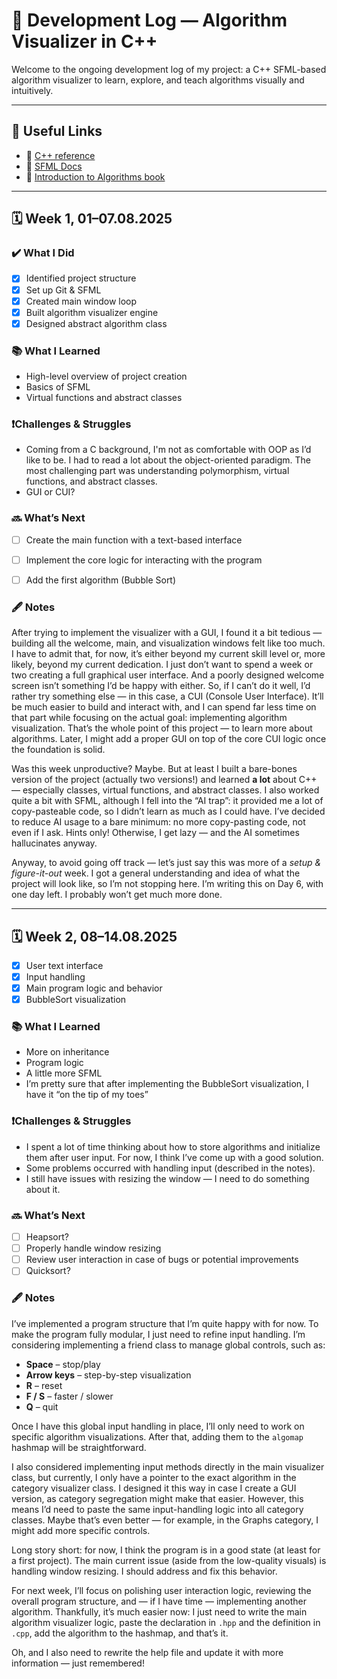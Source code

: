 # 📓 Development Log — Algorithm Visualizer in C++

Welcome to the ongoing development log of my project: a C++ SFML-based algorithm visualizer to learn, explore, and teach algorithms visually and intuitively.

---

## 🔗 Useful Links

- 📁 [C++ reference](https://en.cppreference.com/index.html)
- 📁 [SFML Docs](https://www.sfml-dev.org/documentation/)
- 📘 [Introduction to Algorithms book](https://enos.itcollege.ee/~japoia/algorithms/GT/Introduction_to_algorithms-3rd%20Edition.pdf)


---
## 🗓️ Week 1, 01–07.08.2025

### ✔️ What I Did
- [x] Identified project structure
- [x] Set up Git & SFML
- [x] Created main window loop
- [x] Built algorithm visualizer engine
- [x] Designed abstract algorithm class

### 📚 What I Learned
- High-level overview of project creation
- Basics of SFML
- Virtual functions and abstract classes

### ❗️Challenges & Struggles
- Coming from a C background, I'm not as comfortable with OOP as I’d like to be. I had to read a lot about the object-oriented paradigm. The most challenging part was understanding polymorphism, virtual functions, and abstract classes.
- GUI or CUI?

### 🔜 What’s Next
- [ ] Create the main function with a text-based interface
- [ ] Implement the core logic for interacting with the program
- [ ] Add the first algorithm (Bubble Sort)


### 🖋 Notes
  After trying to implement the visualizer with a GUI, I found it a bit tedious — building all the welcome, main, and visualization windows felt like too much. I have to admit that, for now, it’s either beyond my current skill level or, more likely, beyond my current dedication. I just don’t want to spend a week or two creating a full graphical user interface. And a poorly designed welcome screen isn’t something I’d be happy with either.
So, if I can’t do it well, I’d rather try something else — in this case, a CUI (Console User Interface). It’ll be much easier to build and interact with, and I can spend far less time on that part while focusing on the actual goal: implementing algorithm visualization. That’s the whole point of this project — to learn more about algorithms.
Later, I might add a proper GUI on top of the core CUI logic once the foundation is solid.

  Was this week unproductive? Maybe. But at least I built a bare-bones version of the project (actually two versions!) and learned **a lot** about C++ — especially classes, virtual functions, and abstract classes. I also worked quite a bit with SFML, although I fell into the “AI trap”: it provided me a lot of copy-pasteable code, so I didn’t learn as much as I could have.
I’ve decided to reduce AI usage to a bare minimum: no more copy-pasting code, not even if I ask. Hints only! Otherwise, I get lazy — and the AI sometimes hallucinates anyway.

  Anyway, to avoid going off track — let’s just say this was more of a *setup & figure-it-out* week. I got a general understanding and idea of what the project will look like, so I’m not stopping here. I’m writing this on Day 6, with one day left. I probably won’t get much more done.

---

## 🗓️ Week 2, 08–14.08.2025

- [X] User text interface  
- [X] Input handling  
- [X] Main program logic and behavior  
- [X] BubbleSort visualization  

### 📚 What I Learned
- More on inheritance  
- Program logic  
- A little more SFML  
- I’m pretty sure that after implementing the BubbleSort visualization, I have it “on the tip of my toes”  

### ❗️Challenges & Struggles
- I spent a lot of time thinking about how to store algorithms and initialize them after user input. For now, I think I’ve come up with a good solution.  
- Some problems occurred with handling input (described in the notes).  
- I still have issues with resizing the window — I need to do something about it.  

### 🔜 What’s Next
- [ ] Heapsort?  
- [ ] Properly handle window resizing  
- [ ] Review user interaction in case of bugs or potential improvements  
- [ ] Quicksort?  

### 🖋 Notes
I’ve implemented a program structure that I’m quite happy with for now. To make the program fully modular, I just need to refine input handling. I’m considering implementing a friend class to manage global controls, such as:  

- **Space** – stop/play  
- **Arrow keys** – step-by-step visualization  
- **R** – reset  
- **F / S** – faster / slower  
- **Q** – quit  

Once I have this global input handling in place, I’ll only need to work on specific algorithm visualizations. After that, adding them to the `algomap` hashmap will be straightforward.  

I also considered implementing input methods directly in the main visualizer class, but currently, I only have a pointer to the exact algorithm in the category visualizer class. I designed it this way in case I create a GUI version, as category segregation might make that easier. However, this means I’d need to paste the same input-handling logic into all category classes. Maybe that’s even better — for example, in the Graphs category, I might add more specific controls.  

Long story short: for now, I think the program is in a good state (at least for a first project). The main current issue (aside from the low-quality visuals) is handling window resizing. I should address and fix this behavior.  

For next week, I’ll focus on polishing user interaction logic, reviewing the overall program structure, and — if I have time — implementing another algorithm. Thankfully, it’s much easier now: I just need to write the main algorithm visualizer logic, paste the declaration in `.hpp` and the definition in `.cpp`, add the algorithm to the hashmap, and that’s it.  

Oh, and I also need to rewrite the help file and update it with more information — just remembered!
